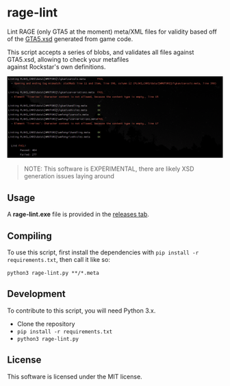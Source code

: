 # rage-lint  
  
Lint RAGE (only GTA5 at the moment) meta/XML files for validity based off of the [GTA5.xsd]() generated from game code.  
  
This script accepts a series of blobs, and validates all files against GTA5.xsd, allowing to check your metafiles   
against Rockstar's own definitions.

![Preview Image](./docs/preview.png)

> NOTE: This software is EXPERIMENTAL, there are likely XSD generation issues laying around

## Usage
A **rage-lint.exe** file is provided in the [releases tab](https://github.com/GoatG33k/rage-lint/releases).

## Compiling
To use this script, first install the dependencies with `pip install -r requirements.txt`, then call it like so:
```
python3 rage-lint.py **/*.meta
```

## Development
To contribute to this script, you will need Python 3.x.
* Clone the repository
* `pip install -r requirements.txt`
* `python3 rage-lint.py`

## License
This software is licensed under the MIT license.